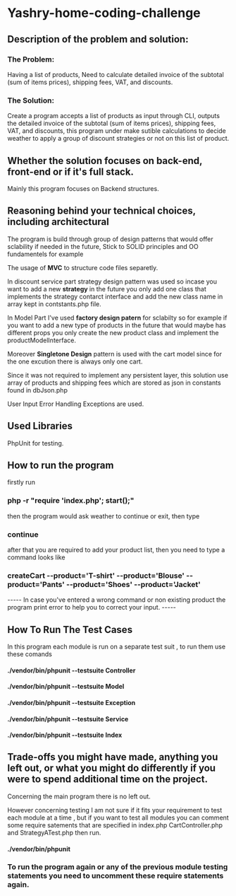 # Yashry-home-coding-challenge

## Description of the problem and solution: 
### The Problem:
Having a list of products, Need to calculate detailed invoice of the subtotal (sum of items prices), shipping fees, VAT, and discounts.
### The Solution:
Create a program accepts a list of products as input through CLI, outputs the detailed invoice of the subtotal (sum of items prices), shipping fees, VAT, and discounts, 
this program under make sutible calculations to decide weather to apply a group of discount strategies or not on this list of product.

## Whether the solution focuses on back-end, front-end or if it's full stack.
Mainly this program focuses on Backend structures.

## Reasoning behind your technical choices, including architectural
The program is build through group of design patterns that would offer sclability if needed in the future, Stick to SOLID principles and OO fundamentels
for example 

The usage of **MVC** to structure code files separetly.

In discount service part strategy design pattern was used so incase you want to add a new **strategy** in the future 
you only add one class that implements the strategy contarct interface and add the new class name in array kept in contstants.php file.

In Model Part I've used **factory design patern** for sclabilty so for example if you want to add a new type of products in the future that would maybe has different props 
you only create the new product class and implement the productModelInterface.

Moreover **Singletone Design** pattern is used with the cart model since for the one excution there is always only one cart.

Since it was not required to implement any persistent layer, this solution use array of products and shipping fees which are stored as json in constants found in dbJson.php

User Input Error Handling Exceptions are used.

## Used Libraries 
PhpUnit for testing.

## How to run the program
firstly run 
### php -r "require 'index.php'; start();"
then the program would ask weather to continue or exit, then type
### continue
after that you are required to add your product list, then you need to type a command looks like 
### createCart --product='T-shirt' --product='Blouse' --product='Pants' --product='Shoes' --product='Jacket'
----- In case you've entered a wrong command or non existing product the program print error to help you to correct your input. -----


## How To Run The Test Cases
In this program each module is run on a separate test suit , to run them use these comands
#### ./vendor/bin/phpunit  --testsuite Controller
#### ./vendor/bin/phpunit  --testsuite Model
#### ./vendor/bin/phpunit  --testsuite Exception
#### ./vendor/bin/phpunit  --testsuite Service
#### ./vendor/bin/phpunit  --testsuite Index

## Trade-offs you might have made, anything you left out, or what you might do differently if you were to spend additional time on the project.

Concerning the main program there is no left out.

However concerning testing I am not sure if it fits your requirement to test each module at a time , but if you want to test all modules you can comment some require satements that are specified in index.php CartController.php and StrategyATest.php then run.
#### ./vendor/bin/phpunit
### To run the program again or any of the previous module testing statements you need to uncomment these require statements again.
